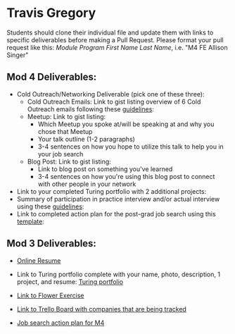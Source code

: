 # Travis Gregory

Students should clone their individual file and update them with links to specific deliverables before making a Pull Request. Please format your pull request like this: *Module Program First Name Last Name*, i.e. "M4 FE Allison Singer" 

## Mod 4 Deliverables:
* Cold Outreach/Networking Deliverable (pick one of these three):
    * Cold Outreach Emails: Link to gist listing overview of 6 Cold Outreach emails following these [guidelines](https://github.com/turingschool/career-development-curriculum/blob/master/module_four/cold_outreach_deliverable_guidelines.md):
    * Meetup: Link to gist listing: 
      * Which Meetup you spoke at/will be speaking at and why you chose that Meetup
      * Your talk outline (1-2 paragraphs)
      * 3-4 sentences on how you hope to utilize this talk to help you in your job search
    * Blog Post: Link to gist listing:
       * Link to blog post on something you've learned
       * 3-4 sentences on how you're using this blog post to connect with other people in your network 
* Link to your completed Turing portfolio with 2 additional projects: 
* Summary of participation in practice interview and/or actual interview using these [guidelines](https://github.com/turingschool/career-development-curriculum/blob/master/module_four/interview_practice_reflection_guidelines.md):
* Link to completed action plan for the post-grad job search using this [template](https://github.com/turingschool/career-development-curriculum/blob/master/module_four/post_grad_plan.md): 

## Mod 3 Deliverables:

* [Online Resume](https://standardresume.co/travisgregory)

* Link to Turing portfolio complete with your name, photo, description, 1 project, and resume:
[Turing portfolio](https://www.turing.io/users/tlgreg86)

* [Link to Flower Exercise](https://gist.github.com/tlgreg86/64947ba3915804a7596271edb5d82f65)

* [Link to Trello Board with companies that are being tracked](https://trello.com/b/7pl5fb94/travis-gregory-job-tracker) 

* [Job search action plan for M4](https://gist.github.com/tlgreg86/c41fc0734edee229a9f39ea1c3e3bb10)
